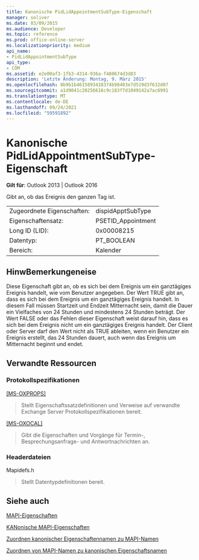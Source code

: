 ```yaml
---
title: Kanonische PidLidAppointmentSubType-Eigenschaft
manager: soliver
ms.date: 03/09/2015
ms.audience: Developer
ms.topic: reference
ms.prod: office-online-server
ms.localizationpriority: medium
api_name:
- PidLidAppointmentSubType
api_type:
- COM
ms.assetid: e2e00af3-1fb3-4314-936a-f480674d3d83
description: 'Letzte Änderung: Montag, 9. März 2015'
ms.openlocfilehash: 8b9b1b4615893418374b98403e7d519d3f632d07
ms.sourcegitcommit: a1d9041c20256616c9c183f7d1049142a7ac6991
ms.translationtype: MT
ms.contentlocale: de-DE
ms.lasthandoff: 09/24/2021
ms.locfileid: "59591892"
---
```

# <a name="pidlidappointmentsubtype-canonical-property"></a>Kanonische PidLidAppointmentSubType-Eigenschaft

  
  
**Gilt für**: Outlook 2013 | Outlook 2016 
  
Gibt an, ob das Ereignis den ganzen Tag ist.
  
|||
|:-----|:-----|
|Zugeordnete Eigenschaften:  <br/> |dispidApptSubType  <br/> |
|Eigenschaftensatz:  <br/> |PSETID_Appointment  <br/> |
|Long ID (LID):  <br/> |0x00008215  <br/> |
|Datentyp:  <br/> |PT_BOOLEAN  <br/> |
|Bereich:  <br/> |Kalender  <br/> |
   
## <a name="remarks"></a>HinwBemerkungeneise

Diese Eigenschaft gibt an, ob es sich bei dem Ereignis um ein ganztägiges Ereignis handelt, wie vom Benutzer angegeben. Der Wert TRUE gibt an, dass es sich bei dem Ereignis um ein ganztägiges Ereignis handelt. In diesem Fall müssen Startzeit und Endzeit Mitternacht sein, damit die Dauer ein Vielfaches von 24 Stunden und mindestens 24 Stunden beträgt. Der Wert FALSE oder das Fehlen dieser Eigenschaft weist darauf hin, dass es sich bei dem Ereignis nicht um ein ganztägiges Ereignis handelt. Der Client oder Server darf den Wert nicht als TRUE ableiten, wenn ein Benutzer ein Ereignis erstellt, das 24 Stunden dauert, auch wenn das Ereignis um Mitternacht beginnt und endet.
  
## <a name="related-resources"></a>Verwandte Ressourcen

### <a name="protocol-specifications"></a>Protokollspezifikationen

[[MS-OXPROPS]](https://msdn.microsoft.com/library/f6ab1613-aefe-447d-a49c-18217230b148%28Office.15%29.aspx)
  
> Stellt Eigenschaftssatzdefinitionen und Verweise auf verwandte Exchange Server Protokollspezifikationen bereit.
    
[[MS-OXOCAL]](https://msdn.microsoft.com/library/09861fde-c8e4-4028-9346-e7c214cfdba1%28Office.15%29.aspx)
  
> Gibt die Eigenschaften und Vorgänge für Termin-, Besprechungsanfrage- und Antwortnachrichten an.
    
### <a name="header-files"></a>Headerdateien

Mapidefs.h
  
> Stellt Datentypdefinitionen bereit.
    
## <a name="see-also"></a>Siehe auch



[MAPI-Eigenschaften](mapi-properties.md)
  
[KANonische MAPI-Eigenschaften](mapi-canonical-properties.md)
  
[Zuordnen kanonischer Eigenschaftennamen zu MAPI-Namen](mapping-canonical-property-names-to-mapi-names.md)
  
[Zuordnen von MAPI-Namen zu kanonischen Eigenschaftsnamen](mapping-mapi-names-to-canonical-property-names.md)

